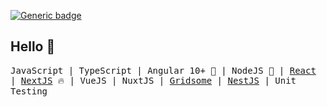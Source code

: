 [![Generic badge](https://img.shields.io/badge/Power-JavaScript-1abc9c.svg)](https://GitHub.com/Naereen/StrapDown.js/graphs/commit-activity)

## Hello 👋

<samp>JavaScript | TypeScript | Angular 10+ 🤘 | NodeJS 🚀 | [React](https://reactjs.org/) | [NextJS](https://nextjs.org/) 🔥 | VueJS | NuxtJS | [Gridsome](https://gridsome.org/) | [NestJS](https://nestjs.com/) | Unit Testing</samp>
